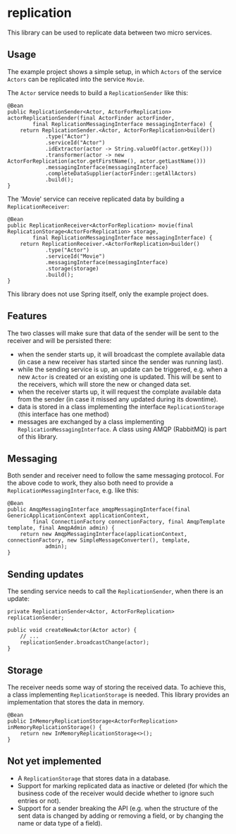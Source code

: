 # replication
This library can be used to replicate data between two micro services.

## Usage
The example project shows a simple setup, in which `Actors` of the service `Actors` can be replicated into the service `Movie`.

The `Actor` service needs to build a `ReplicationSender` like this:
```
@Bean
public ReplicationSender<Actor, ActorForReplication> actorReplicationSender(final ActorFinder actorFinder,
		final ReplicationMessagingInterface messagingInterface) {
	return ReplicationSender.<Actor, ActorForReplication>builder() 
			.type("Actor") 
			.serviceId("Actor") 
			.idExtractor(actor -> String.valueOf(actor.getKey())) 
			.transformer(actor -> new ActorForReplication(actor.getFirstName(), actor.getLastName())) 
			.messagingInterface(messagingInterface) 
			.completeDataSupplier(actorFinder::getAllActors) 
			.build();
}
```

The 'Movie' service can receive replicated data by building a `ReplicationReceiver`:
```
@Bean
public ReplicationReceiver<ActorForReplication> movie(final ReplicationStorage<ActorForReplication> storage,
		final ReplicationMessagingInterface messagingInterface) {
	return ReplicationReceiver.<ActorForReplication>builder() 
			.type("Actor") 
			.serviceId("Movie") 
			.messagingInterface(messagingInterface) 
			.storage(storage) 
			.build();
}
```
This library does not use Spring itself, only the example project does.

## Features
The two classes will make sure that data of the sender will be sent to the receiver and will be persisted there:
- when the sender starts up, it will broadcast the complete available data (in case a new receiver has started since the sender was running last).
- while the sending service is up, an update can be triggered, e.g. when a new `Actor` is created or an existing one is updated.
This will be sent to the receivers, which will store the new or changed data set.
- when the receiver starts up, it will request the complate available data from the sender (in case it missed any updated during its downtime).
- data is stored in a class implementing the interface `ReplicationStorage` (this interface has one method)
- messages are exchanged by a class implementing `ReplicationMessagingInterface`. A class using AMQP (RabbitMQ) is part of this library.

## Messaging
Both sender and receiver need to follow the same messaging protocol. For the above code to work, they also both need to provide a `ReplicationMessagingInterface`, e.g. like this:
```
@Bean
public AmqpMessagingInterface amqpMessagingInterface(final GenericApplicationContext applicationContext,
		final ConnectionFactory connectionFactory, final AmqpTemplate template, final AmqpAdmin admin) {
	return new AmqpMessagingInterface(applicationContext, connectionFactory, new SimpleMessageConverter(), template,
			admin);
}
```

## Sending updates
The sending service needs to call the `ReplicationSender`, when there is an update:
```
private ReplicationSender<Actor, ActorForReplication> replicationSender;

public void createNewActor(Actor actor) {
	// ...
	replicationSender.broadcastChange(actor);
}
```

## Storage
The receiver needs some way of storing the received data. To achieve this, a class implementing `ReplicationStorage` is needed. 
This library provides an implementation that stores the data in memory.
```
@Bean
public InMemoryReplicationStorage<ActorForReplication> inMemoryReplicationStorage() {
	return new InMemoryReplicationStorage<>();
}
```

## Not yet implemented
- A `ReplicationStorage` that stores data in a database.
- Support for marking replicated data as inactive or deleted (for which the business code of the receiver would decide whether to ignore such entries or not).
- Support for a sender breaking the API (e.g. when the structure of the sent data is changed by adding or removing a field, or by changing the name or data type of a field).
